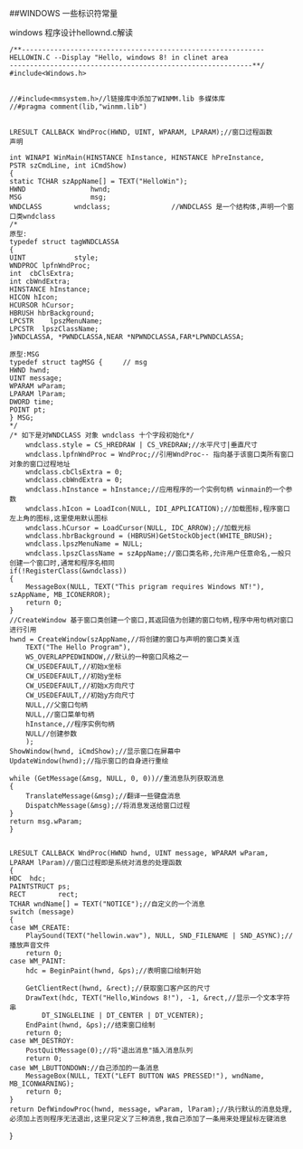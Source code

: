 
##WINDOWS 一些标识符常量

windows 程序设计hellownd.c解读



	/**------------------------------------------------------------
	HELLOWIN.C --Display "Hello, windows 8! in clinet area
	------------------------------------------------------------**/
	#include<Windows.h>


	//#include<mmsystem.h>//l链接库中添加了WINMM.lib 多媒体库
	//#pragma comment(lib,"winmm.lib")


	LRESULT CALLBACK WndProc(HWND, UINT, WPARAM, LPARAM);//窗口过程函数    声明

	int WINAPI WinMain(HINSTANCE hInstance, HINSTANCE hPreInstance,
	PSTR szCmdLine, int iCmdShow)
	{
	static TCHAR szAppName[] = TEXT("HelloWin");
	HWND				hwnd;
	MSG					msg;
	WNDCLASS		wndclass;				//WNDCLASS 是一个结构体,声明一个窗口类wndclass
	/*
	原型:
	typedef struct tagWNDCLASSA
	{
	UINT			style;
	WNDPROC	lpfnWndProc;
	int  cbClsExtra;
	int cbWndExtra;
	HINSTANCE hInstance;
	HICON hIcon;
	HCURSOR hCursor;
	HBRUSH hbrBackground;
	LPCSTR	  lpszMenuName;
	LPCSTR  lpszClassName;
	}WNDCLASSA, *PWNDCLASSA,NEAR *NPWNDCLASSA,FAR*LPWNDCLASSA;
	
	原型:MSG
	typedef struct tagMSG {     // msg
	HWND hwnd;
	UINT message;
	WPARAM wParam;
	LPARAM lParam;
	DWORD time;
	POINT pt;
	} MSG;
	*/
	/* 如下是对WNDCLASS 对象 wndclass 十个字段初始化*/
		wndclass.style = CS_HREDRAW | CS_VREDRAW;//水平尺寸|垂直尺寸
		wndclass.lpfnWndProc = WndProc;//引用WndProc-- 指向基于该窗口类所有窗口对象的窗口过程地址
		wndclass.cbClsExtra = 0;
		wndclass.cbWndExtra = 0;
		wndclass.hInstance = hInstance;//应用程序的一个实例句柄 winmain的一个参数
		wndclass.hIcon = LoadIcon(NULL, IDI_APPLICATION);//加载图标,程序窗口左上角的图标,这里使用默认图标
		wndclass.hCursor = LoadCursor(NULL, IDC_ARROW);//加载光标
		wndclass.hbrBackground = (HBRUSH)GetStockObject(WHITE_BRUSH);
		wndclass.lpszMenuName = NULL;
		wndclass.lpszClassName = szAppName;//窗口类名称,允许用户任意命名,一般只创建一个窗口时,通常和程序名相同
	if(!RegisterClass(&wndclass))
	{
		MessageBox(NULL, TEXT("This prigram requires Windows NT!"), szAppName, MB_ICONERROR);
		return 0;
	}
	//CreateWindow 基于窗口类创建一个窗口,其返回值为创建的窗口句柄,程序中用句柄对窗口进行引用
	hwnd = CreateWindow(szAppName,//将创建的窗口与声明的窗口类关连
		TEXT("The Hello Program"),
		WS_OVERLAPPEDWINDOW,//默认的一种窗口风格之一
		CW_USEDEFAULT,//初始x坐标
		CW_USEDEFAULT,//初始y坐标
		CW_USEDEFAULT,//初始x方向尺寸
		CW_USEDEFAULT,//初始y方向尺寸
		NULL,//父窗口句柄
		NULL,//窗口菜单句柄
		hInstance,//程序实例句柄
		NULL//创建参数
		);
	ShowWindow(hwnd, iCmdShow);//显示窗口在屏幕中
	UpdateWindow(hwnd);//指示窗口的自身进行重绘
	
	while (GetMessage(&msg, NULL, 0, 0))//重消息队列获取消息
	{
		TranslateMessage(&msg);//翻译一些键盘消息
		DispatchMessage(&msg);//将消息发送给窗口过程
	}
	return msg.wParam;
	}


	LRESULT CALLBACK WndProc(HWND hwnd, UINT message, WPARAM wParam, LPARAM lParam)//窗口过程即是系统对消息的处理函数
	{
	HDC  hdc;
	PAINTSTRUCT ps;
	RECT		rect;
	TCHAR wndName[] = TEXT("NOTICE");//自定义的一个消息
	switch (message)
	{
	case WM_CREATE:
		PlaySound(TEXT("hellowin.wav"), NULL, SND_FILENAME | SND_ASYNC);//播放声音文件
		return 0;
	case WM_PAINT:
		hdc = BeginPaint(hwnd, &ps);//表明窗口绘制开始

		GetClientRect(hwnd, &rect);//获取窗口客户区的尺寸
		DrawText(hdc, TEXT("Hello,Windows 8!"), -1, &rect,//显示一个文本字符串
			DT_SINGLELINE | DT_CENTER | DT_VCENTER);
		EndPaint(hwnd, &ps);//结束窗口绘制
		return 0;
	case WM_DESTROY:
		PostQuitMessage(0);//将"退出消息"插入消息队列
		return 0;
	case WM_LBUTTONDOWN://自己添加的一条消息
		MessageBox(NULL, TEXT("LEFT BUTTON WAS PRESSED!"), wndName, MB_ICONWARNING);
		return 0;
	}
	return DefWindowProc(hwnd, message, wParam, lParam);//执行默认的消息处理,必须加上否则程序无法退出,这里只定义了三种消息,我自己添加了一条用来处理鼠标左键消息
}

```





